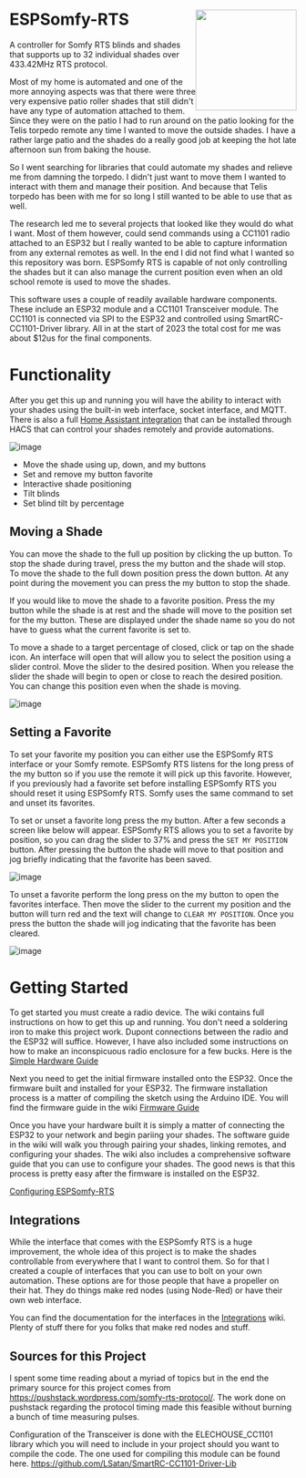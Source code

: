 # ESPSomfy-RTS <image src="https://user-images.githubusercontent.com/47839015/218898940-3541b360-5c49-4e38-a918-392cd0408b76.png" style="width:177px;display:inline-block;float:right"></image>

A controller for Somfy RTS blinds and shades that supports up to 32 individual shades over 433.42MHz RTS protocol.

Most of my home is automated and one of the more annoying aspects was that there were three very expensive patio roller shades that still didn't have any type of automation attached to them.  Since they were on the patio I had to run around on the patio looking for the Telis torpedo remote any time I wanted to move the outside shades.  I have a rather large patio and the shades do a really good job at keeping the hot late afternoon sun from baking the house.

So I went searching for libraries that could automate my shades and relieve me from damning the torpedo.  I didn't just want to move them I wanted to interact with them and manage their position.  And because that Telis torpedo has been with me for so long I still wanted to be able to use that as well.

The research led me to several projects that looked like they would do what I want.  Most of them however, could send commands using a CC1101 radio attached to an ESP32 but I really wanted to be able to capture information from any external remotes as well.  In the end I did not find what I wanted so this repository was born. ESPSomfy RTS is capable of not only controlling the shades but it can also manage the current position even when an old school remote is used to move the shades.

This software uses a couple of readily available hardware components.  These include an ESP32 module and a CC1101 Transceiver module.  The CC1101 is connected via SPI to the ESP32 and controlled using SmartRC-CC1101-Driver library.  All in at the start of 2023 the total cost for me was about $12us for the final components.

# Functionality
After you get this up and running you will have the ability to interact with your shades using the built-in web interface, socket interface, and MQTT.  There is also a full [Home Assistant integration](https://github.com/rstrouse/ESPSomfy-RTS-HA) that can be installed through HACS that can control your shades remotely and provide automations.

![image](https://user-images.githubusercontent.com/47839015/224559426-c81422c0-cdfe-45f9-a9c2-0c727619cdf9.png)

* Move the shade using up, down, and my buttons
* Set and remove my button favorite
* Interactive shade positioning
* Tilt blinds
* Set blind tilt by percentage

## Moving a Shade
You can move the shade to the full up position by clicking the up button.  To stop the shade during travel, press the my button and the shade will stop.  To move the shade to the full down position press the down button.  At any point during the movement you can press the my button to stop the shade.

If you would like to move the shade to a favorite position.  Press the my button while the shade is at rest and the shade will move to the position set for the my button.  These are displayed under the shade name so you do not have to guess what the current favorite is set to.

To move a shade to a target percentage of closed, click or tap on the shade icon.  An interface will open that will allow you to select the position using a slider control.  Move the slider to the desired position.  When you release the slider the shade will begin to open or close to reach the desired position.  You can change this position even when the shade is moving.

![image](https://user-images.githubusercontent.com/47839015/224559596-aa98d015-ee74-41f1-a852-3018f861e354.png)


## Setting a Favorite
To set your favorite my position you can either use the ESPSomfy RTS interface or your Somfy remote.  ESPSomfy RTS listens for the long press of the my button so if you use the remote it will pick up this favorite.  However, if you previously had a favorite set before installing ESPSomfy RTS you should reset it using ESPSomfy RTS.  Somfy uses the same command to set and unset its favorites.

To set or unset a favorite long press the my button.  After a few seconds a screen like below will appear.  ESPSomfy RTS allows you to set a favorite by position, so you can drag the slider to 37% and press the `SET MY POSITION` button.  After pressing the button the shade will move to that position and jog briefly indicating that the favorite has been saved.

![image](https://user-images.githubusercontent.com/47839015/224559730-859d3f9c-177c-46c3-9fb4-1a7df2cac505.png)

To unset a favorite perform the long press on the my button to open the favorites interface.  Then move the slider to the current my position and the button will turn red and the text will change to `CLEAR MY POSITION`.  Once you press the button the shade will jog indicating that the favorite has been cleared.

![image](https://user-images.githubusercontent.com/47839015/224559837-ad28b843-49ab-468c-8b8c-1ad470775750.png)

# Getting Started
To get started you must create a radio device.  The wiki contains full instructions on how to get this up and running.  You don't need a soldering iron to make this project work. Dupont connections between the radio and the ESP32 will suffice.  However, I have also included some instructions on how to make an inconspicuous radio enclosure for a few bucks.  Here is the [Simple Hardware Guide](https://github.com/rstrouse/ESPSomfy-RTS/wiki/Simple-ESPSomfy-RTS-device)

Next you need to get the initial firmware installed onto the ESP32.  Once the firmware built and installed for your ESP32.  The firmware installation process is a matter of compiling the sketch using the Arduino IDE.  You will find the firmware guide in the wiki [Firmware Guide](https://github.com/rstrouse/ESPSomfy-RTS/wiki/Installing-the-Firmware)

Once you have your hardware built it is simply a matter of connecting the ESP32 to your network and begin pariing your shades.  The software guide in the wiki will walk you through pairing your shades, linking remotes, and configuring your shades.  The wiki also includes a comprehensive software guide that you can use to configure your shades.  The good news is that this process is pretty easy after the firmware is installed on the ESP32.

[Configuring ESPSomfy-RTS](https://github.com/rstrouse/ESPSomfy-RTS/wiki/Configuring-the-Software)


## Integrations
While the interface that comes with the ESPSomfy RTS is a huge improvement, the whole idea of this project is to make the shades controllable from everywhere that I want to control them.  So for that I created a couple of interfaces that you can use to bolt on your own automation.  These options are for those people that have a propeller on their hat.  They do things make red nodes (using Node-Red) or have their own web interface.

You can find the documentation for the interfaces in the [Integrations](https://github.com/rstrouse/ESPSomfy-RTS/wiki/Integrations) wiki.  Plenty of stuff there for you folks that make red nodes and stuff.
  
## Sources for this Project
I spent some time reading about a myriad of topics but in the end the primary source for this project comes from https://pushstack.wordpress.com/somfy-rts-protocol/.  The work done on pushstack regarding the protocol timing made this feasible without burning a bunch of time measuring pulses.  
  
Configuration of the Transceiver is done with the ELECHOUSE_CC1101 library which you will need to include in your project should you want to compile the code.  The one used for compiling this module can be found here. https://github.com/LSatan/SmartRC-CC1101-Driver-Lib

  
 






